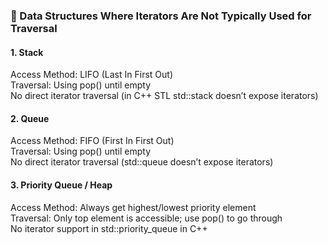 <h3>🔴 Data Structures Where Iterators Are Not Typically Used for Traversal</h3>
<h4>1. Stack</h4>
Access Method: LIFO (Last In First Out)<br>
Traversal: Using pop() until empty<br>
No direct iterator traversal (in C++ STL std::stack doesn’t expose iterators)<br>

<h4>2. Queue</h4>
Access Method: FIFO (First In First Out)<br>
Traversal: Using pop() until empty<br>
No direct iterator traversal (std::queue doesn’t expose iterators)<br>

<h4>3. Priority Queue / Heap</h4>
Access Method: Always get highest/lowest priority element <br>
Traversal: Only top element is accessible; use pop() to go through <br>
No iterator support in std::priority_queue in C++ <br>
